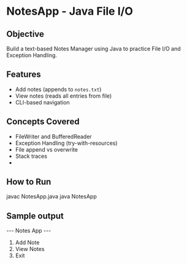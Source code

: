 #  NotesApp - Java File I/O

##  Objective
Build a text-based Notes Manager using Java to practice File I/O and Exception Handling.

##  Features
- Add notes (appends to `notes.txt`)
- View notes (reads all entries from file)
- CLI-based navigation

##  Concepts Covered
- FileWriter and BufferedReader
- Exception Handling (try-with-resources)
- File append vs overwrite
- Stack traces
- 
##  How to Run
javac NotesApp.java
java NotesApp

## Sample output
--- Notes App ---
1. Add Note
2. View Notes
3. Exit
